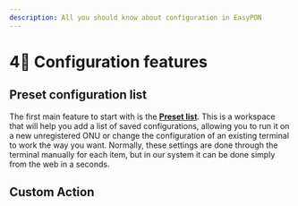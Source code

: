```yaml
---
description: All you should know about configuration in EasyPON
---
```


# 4⃣ Configuration features

## Preset configuration list

The first main feature to start with is the [**Preset list**](presets.md). This is a workspace that will help you add a list of saved configurations, allowing you to run it on a new unregistered ONU or change the configuration of an existing terminal to work the way you want. Normally, these settings are done through the terminal manually for each item, but in our system it can be done simply from the web in a seconds.

## Custom Action

